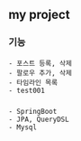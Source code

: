 ## my project
### 기능
```
- 포스트 등록, 삭제
- 팔로우 추가, 삭제
- 타임라인 목록
- test001
```

### 
```
- SpringBoot
- JPA, QueryDSL
- Mysql
```